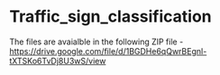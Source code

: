# Traffic_sign_classification

The files are avaialble in the following ZIP file -
https://drive.google.com/file/d/1BGDHe6qQwrBEgnl-tXTSKo6TvDj8U3wS/view
